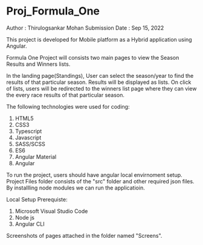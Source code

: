 # Proj_Formula_One
Author : Thirulogsankar Mohan
Submission Date : Sep 15, 2022


This project is developed for Mobile platform as a Hybrid application using Angular.

Formula One Project will consists two main pages to view the Season Results and Winners lists.

In the landing page(Standings), User can select the season/year to find the results of that particular season. Results will be displayed as lists. On click of lists, users will be redirected to the winners list page where they can view the every race results of that particular season.

The following technologies were used for coding:

1. HTML5
2. CSS3
3. Typescript
4. Javascript
5. SASS/SCSS
6. ES6
7. Angular Material
8. Angular

To run the project, users should have angular local envirnoment setup. Project Files folder consists of the "src" folder and other required json files. By installling node modules we can run the applicatioin.

Local Setup Prerequiste:

1. Microsoft Visual Studio Code
2. Node js
3. Angular CLI

Screenshots of pages attached in the folder named "Screens". 